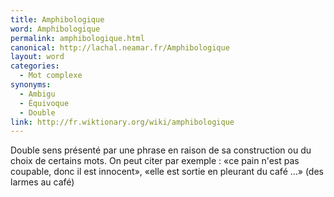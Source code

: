 ```yaml
---
title: Amphibologique
word: Amphibologique
permalink: amphibologique.html
canonical: http://lachal.neamar.fr/Amphibologique
layout: word
categories:
  - Mot complexe
synonyms:
  - Ambigu
  - Équivoque
  - Double
link: http://fr.wiktionary.org/wiki/amphibologique
---
```


Double sens présenté par une phrase en raison de sa construction ou du choix de certains mots. On peut citer par exemple : «ce pain n'est pas coupable, donc il est innocent», «elle est sortie en pleurant du café …» (des larmes au café)

